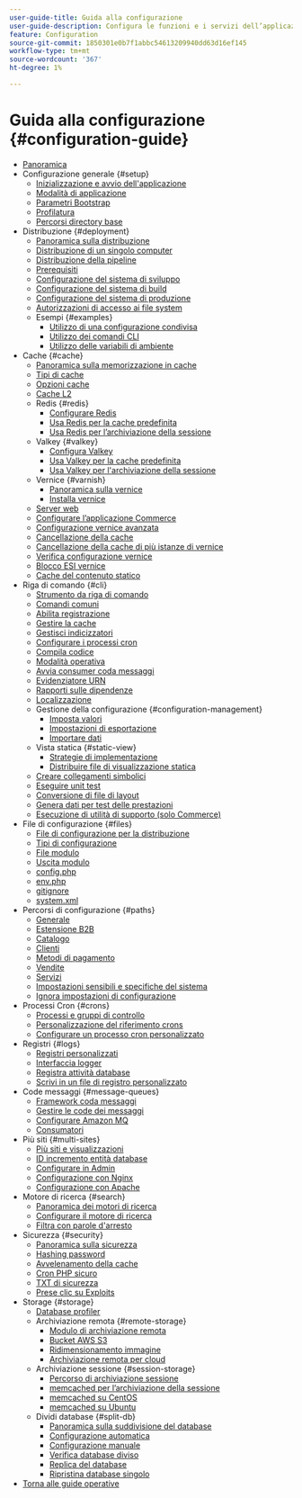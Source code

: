 ```yaml
---
user-guide-title: Guida alla configurazione
user-guide-description: Configura le funzioni e i servizi dell’applicazione Adobe Commerce.
feature: Configuration
source-git-commit: 1850301e0b7f1abbc54613209940dd63d16ef145
workflow-type: tm+mt
source-wordcount: '367'
ht-degree: 1%

---
```



# Guida alla configurazione {#configuration-guide}

+ [Panoramica](overview.md)
+ Configurazione generale {#setup}
   + [Inizializzazione e avvio dell&#39;applicazione](bootstrap/initialization.md)
   + [Modalità di applicazione](bootstrap/application-modes.md)
   + [Parametri Bootstrap](bootstrap/set-parameters.md)
   + [Profilatura](bootstrap/mage-profiler.md)
   + [Percorsi directory base](bootstrap/mage-directory.md)
+ Distribuzione {#deployment}
   + [Panoramica sulla distribuzione](deployment/overview.md)
   + [Distribuzione di un singolo computer](deployment/single-machine.md)
   + [Distribuzione della pipeline](deployment/technical-details.md)
   + [Prerequisiti](deployment/prerequisites.md)
   + [Configurazione del sistema di sviluppo](deployment/development-system.md)
   + [Configurazione del sistema di build](deployment/build-system.md)
   + [Configurazione del sistema di produzione](deployment/production-system.md)
   + [Autorizzazioni di accesso ai file system](deployment/file-system-permissions.md)
   + Esempi {#examples}
      + [Utilizzo di una configurazione condivisa](deployment/example-shared-configuration.md)
      + [Utilizzo dei comandi CLI](deployment/example-using-cli.md)
      + [Utilizzo delle variabili di ambiente](deployment/example-environment-variables.md)
+ Cache {#cache}
   + [Panoramica sulla memorizzazione in cache](cache/caching-overview.md)
   + [Tipi di cache](cache/cache-types.md)
   + [Opzioni cache](cache/cache-options.md)
   + [Cache L2](cache/level-two-cache.md)
   + Redis {#redis}
      + [Configurare Redis](cache/config-redis.md)
      + [Usa Redis per la cache predefinita](cache/redis-pg-cache.md)
      + [Usa Redis per l’archiviazione della sessione](cache/redis-session.md)
   + Valkey {#valkey}
      + [Configura Valkey](cache/config-valkey.md)
      + [Usa Valkey per la cache predefinita](cache/valkey-pg-cache.md)
      + [Usa Valkey per l&#39;archiviazione della sessione](cache/valkey-session.md)
   + Vernice {#varnish}
      + [Panoramica sulla vernice](cache/config-varnish.md)
      + [Installa vernice](cache/config-varnish-install.md)
   + [Server web](cache/config-varnish-server.md)
   + [Configurare l’applicazione Commerce](cache/configure-varnish-commerce.md)
   + [Configurazione vernice avanzata](cache/config-varnish-advanced.md)
   + [Cancellazione della cache](cache/use-varnish-cache.md)
   + [Cancellazione della cache di più istanze di vernice](cache/use-multiple-varnish-cache.md)
   + [Verifica configurazione vernice](cache/config-varnish-final.md)
   + [Blocco ESI vernice](cache/use-varnish-esi.md)
   + [Cache del contenuto statico](cache/static-content-signing.md)
+ Riga di comando {#cli}
   + [Strumento da riga di comando](cli/config-cli.md)
   + [Comandi comuni](cli/common-cli-commands.md)
   + [Abilita registrazione](cli/enable-logging.md)
   + [Gestire la cache](cli/manage-cache.md)
   + [Gestisci indicizzatori](cli/manage-indexers.md)
   + [Configurare i processi cron](cli/configure-cron-jobs.md)
   + [Compila codice](cli/code-compiler.md)
   + [Modalità operativa](cli/set-mode.md)
   + [Avvia consumer coda messaggi](cli/start-message-queues.md)
   + [Evidenziatore URN](cli/urn-highlighter.md)
   + [Rapporti sulle dipendenze](cli/dependency-reports.md)
   + [Localizzazione](cli/localization.md)
   + Gestione della configurazione {#configuration-management}
      + [Imposta valori](cli/set-configuration-values.md)
      + [Impostazioni di esportazione](cli/export-configuration.md)
      + [Importare dati](cli/import-configuration.md)
   + Vista statica {#static-view}
      + [Strategie di implementazione](cli/static-view-file-strategy.md)
      + [Distribuire file di visualizzazione statica](cli/static-view-file-deployment.md)
   + [Creare collegamenti simbolici](cli/create-symlinks.md)
   + [Eseguire unit test](cli/unit-tests.md)
   + [Conversione di file di layout](cli/convert-layout-files.md)
   + [Genera dati per test delle prestazioni](cli/generate-data.md)
   + [Esecuzione di utilità di supporto (solo Commerce)](cli/run-support-utilities.md)
+ File di configurazione {#files}
   + [File di configurazione per la distribuzione](reference/deployment-files.md)
   + [Tipi di configurazione](reference/config-create-types.md)
   + [File modulo](reference/module-files.md)
   + [Uscita modulo](reference/disable-module-output.md)
   + [config.php](reference/config-reference-configphp.md)
   + [env.php](reference/config-reference-envphp.md)
   + [gitignore](reference/config-reference-gitignore.md)
   + [system.xml](reference/config-reference-systemxml.md)
+ Percorsi di configurazione {#paths}
   + [Generale](reference/config-reference-general.md)
   + [Estensione B2B](reference/config-reference-b2b.md)
   + [Catalogo](reference/config-reference-catalog.md)
   + [Clienti](reference/config-reference-customers.md)
   + [Metodi di pagamento](reference/config-reference-payment.md)
   + [Vendite](reference/config-reference-sales.md)
   + [Servizi](reference/config-reference-services.md)
   + [Impostazioni sensibili e specifiche del sistema](reference/config-reference-sens.md)
   + [Ignora impostazioni di configurazione](reference/override-config-settings.md)
+ Processi Cron {#crons}
   + [Processi e gruppi di controllo](cron/custom-cron.md)
   + [Personalizzazione del riferimento crons](cron/custom-cron-reference.md)
   + [Configurare un processo cron personalizzato](cron/custom-cron-tutorial.md)
+ Registri {#logs}
   + [Registri personalizzati](logs/custom-logging.md)
   + [Interfaccia logger](logs/logger-interface.md)
   + [Registra attività database](logs/database-activity.md)
   + [Scrivi in un file di registro personalizzato](logs/custom-log-files.md)
+ Code messaggi {#message-queues}
   + [Framework coda messaggi](queues/message-queue-framework.md)
   + [Gestire le code dei messaggi](queues/manage-message-queues.md)
   + [Configurare Amazon MQ](queues/aws-mq.md)
   + [Consumatori](queues/consumers.md)
+ Più siti {#multi-sites}
   + [Più siti e visualizzazioni](multi-sites/ms-overview.md)
   + [ID incremento entità database](multi-sites/change-increment-id.md)
   + [Configurare in Admin](multi-sites/ms-admin.md)
   + [Configurazione con Nginx](multi-sites/ms-nginx.md)
   + [Configurazione con Apache](multi-sites/ms-apache.md)
+ Motore di ricerca {#search}
   + [Panoramica dei motori di ricerca](search/overview-search.md)
   + [Configurare il motore di ricerca](search/configure-search-engine.md)
   + [Filtra con parole d&#39;arresto](search/search-stopwords.md)
+ Sicurezza {#security}
   + [Panoramica sulla sicurezza](security/overview.md)
   + [Hashing password](security/password-hashing.md)
   + [Avvelenamento della cache](security/cache-poisoning.md)
   + [Cron PHP sicuro](security/secure-cron-php.md)
   + [TXT di sicurezza](security/security-txt.md)
   + [Prese clic su Exploits](security/xframe-options.md)
+ Storage {#storage}
   + [Database profiler](storage/db-profiler.md)
   + Archiviazione remota {#remote-storage}
      + [Modulo di archiviazione remota](remote-storage/remote-storage.md)
      + [Bucket AWS S3](remote-storage/remote-storage-aws-s3.md)
      + [Ridimensionamento immagine](remote-storage/remote-storage-image-resize.md)
      + [Archiviazione remota per cloud](remote-storage/cloud-support.md)
   + Archiviazione sessione {#session-storage}
      + [Percorso di archiviazione sessione](storage/sessions.md)
      + [memcached per l’archiviazione della sessione](storage/memcached.md)
      + [memcached su CentOS](storage/memcache-centos.md)
      + [memcached su Ubuntu](storage/memcache-ubuntu.md)
   + Dividi database {#split-db}
      + [Panoramica sulla suddivisione del database](storage/multi-master.md)
      + [Configurazione automatica](storage/multi-master-masterdb.md)
      + [Configurazione manuale](storage/multi-master-manual.md)
      + [Verifica database diviso](storage/multi-master-verify.md)
      + [Replica del database](storage/multi-master-replication.md)
      + [Ripristina database singolo](storage/revert-split-database.md)
+ [Torna alle guide operative](https://experienceleague.adobe.com/docs/commerce-operations/operational-guides/home.html)